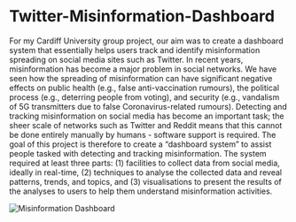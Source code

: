 # Twitter-Misinformation-Dashboard
 For my Cardiff University  group project, our aim was to create a dashboard system that essentially helps users track and identify misinformation spreading on social media sites such as Twitter. In recent years, misinformation has become a major problem in social networks. We have seen how the spreading of misinformation can have significant negative effects on public health (e.g., false anti-vaccination rumours), the political process (e.g., deterring people from voting), and security (e.g., vandalism of 5G transmitters due to false Coronavirus-related rumours). Detecting and tracking misinformation on social media has become an important task; the sheer scale of networks such as Twitter and Reddit means that this cannot be done entirely manually by humans - software support is required. The goal of this project is therefore to create a “dashboard system” to assist people tasked with detecting and tracking misinformation. The system required at least three parts: (1) facilities to collect data from social media, ideally in real-time, (2) techniques to analyse the collected data and reveal patterns, trends, and topics, and (3) visualisations to present the results of the analyses to users to help them understand misinformation activities.

![Misinformation Dashboard](https://github.com/cedgark/Twitter-Misinformation-Dashboard/assets/114522674/cf159d7b-4af4-4e16-97ac-8b85b3fe1279)
